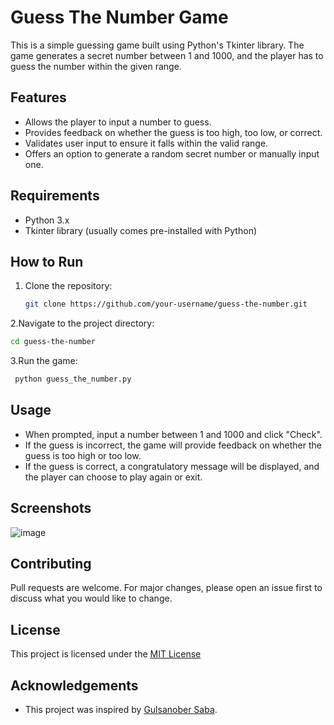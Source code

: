 # Guess The Number Game

This is a simple guessing game built using Python's Tkinter library. The game generates a secret number between 1 and 1000, and the player has to guess the number within the given range.


## Features

- Allows the player to input a number to guess.
- Provides feedback on whether the guess is too high, too low, or correct.
- Validates user input to ensure it falls within the valid range.
- Offers an option to generate a random secret number or manually input one.

## Requirements

- Python 3.x
- Tkinter library (usually comes pre-installed with Python)

## How to Run

1. Clone the repository:
   ```bash
   git clone https://github.com/your-username/guess-the-number.git
   ```
2.Navigate to the project directory:
 ```bash
 cd guess-the-number
```
 3.Run the game:
```bash
 python guess_the_number.py
 ```
## Usage

- When prompted, input a number between 1 and 1000 and click "Check".
- If the guess is incorrect, the game will provide feedback on whether the guess is too high or too low.
- If the guess is correct, a congratulatory message will be displayed, and the player can choose to play again or exit.

## Screenshots

![image](https://github.com/longle325/guess-the-number/assets/140832783/b3741c53-2427-4467-a3f7-418e2b64508e)




## Contributing

Pull requests are welcome. For major changes, please open an issue first to discuss what you would like to change.

## License

This project is licensed under the [MIT License](https://choosealicense.com/licenses/mit/)

## Acknowledgements

- This project was inspired by [Gulsanober Saba](https://www.simplifiedpython.net/python-number-guessing-game/).



 



